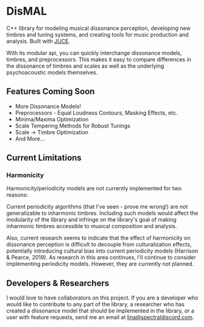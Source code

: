 # DisMAL
C++ library for modeling musical dissonance perception, developing new timbres and tuning systems, and creating tools for music production and analysis. Built with [JUCE](https://github.com/WeAreROLI/JUCE).

With its modular api, you can quickly interchange dissonance models, timbres, and preprocessors. This makes it easy to compare differences in the dissonance of timbres and scales as well as the underlying psychoacoustic models themselves.

## Features Coming Soon
* More Dissonance Models!
* Preprocessors - Equal Loudness Contours, Masking Effects, etc.
* Minima/Maxima Optimization
* Scale Tempering Methods for Robust Tunings
* Scale -> Timbre Optimization
* And More...

## Current Limitations
### Harmonicity
Harmonicity/periodicity models are not currently implemented for two reasons:

Current periodicity algorithms (that I've seen - prove me wrong!) are not generalizable to inharmonic timbres. Including such models would affect the modularity of the library and infringe on the library's goal of making inharmonic timbres accessible to musical composition and analysis.

Also, current research seems to indicate that the effect of harmonicity on dissonance perception is difficult to decouple from culturalization effects, potentially introducing cultural bias into current periodicity models (Harrison & Pearce, 2019). As research in this area continues, I'll continue to consider implementing periodicity models. However, they are currently not planned.

## Developers & Researchers
I would love to have collaborators on this project. If you are a developer who would like to contribute to any part of the library, a researcher who has created a dissonance model that should be implemented in the library, or a user with feature requests, send me an email at lina@spectraldiscord.com.
